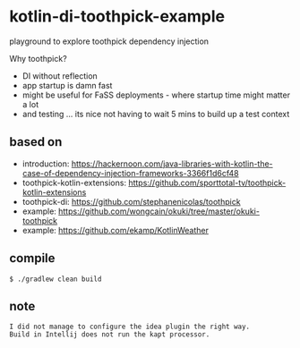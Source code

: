 # kotlin-di-toothpick-example
playground to explore toothpick dependency injection

Why toothpick?

- DI without reflection
- app startup is damn fast
- might be useful for FaSS deployments - where startup time might matter a lot
- and testing ... its nice not having to wait 5 mins to build up a test context

## based on
- introduction: https://hackernoon.com/java-libraries-with-kotlin-the-case-of-dependency-injection-frameworks-3366f1d6cf48
- toothpick-kotlin-extensions: https://github.com/sporttotal-tv/toothpick-kotlin-extensions
- toothpick-di: https://github.com/stephanenicolas/toothpick
- example: https://github.com/wongcain/okuki/tree/master/okuki-toothpick
- example: https://github.com/ekamp/KotlinWeather

## compile

    $ ./gradlew clean build
    
## note

    I did not manage to configure the idea plugin the right way.
    Build in Intellij does not run the kapt processor.    
